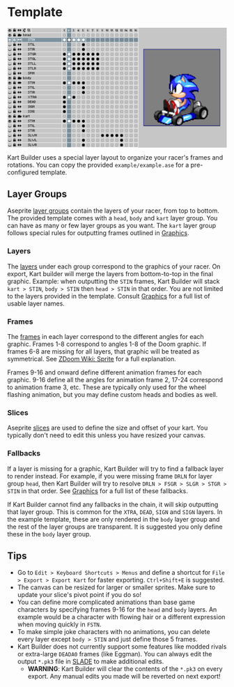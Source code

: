 # Template

<img src="../screenshots/layers.png" align="center">

Kart Builder uses a special layer layout to organize your racer's frames and rotations. You can copy the provided `example/example.ase` for a pre-configured template.

## Layer Groups

Aseprite [layer groups](https://www.aseprite.org/docs/layer-group/) contain the layers of your racer, from top to bottom. The provided template comes with a `head`, `body` and `kart` layer group. You can have as many or few layer groups as you want. The `kart` layer group follows special rules for outputting frames outlined in [Graphics](GRAPHICS.md).

### Layers

The [layers](https://www.aseprite.org/docs/layers/) under each group correspond to the graphics of your racer. On export, Kart builder will merge the layers from bottom-to-top in the final graphic. Example: when outputting the `STIN` frames, Kart Builder will stack `kart > STIN`, `body > STIN` then `head > STIN` in that order. You are not limited to the layers provided in the template. Consult [Graphics](GRAPHICS.md) for a full list of usable layer names.

### Frames

The [frames](https://www.aseprite.org/docs/cel/) in each layer correspond to the different angles for each graphic. Frames 1-8 correspond to angles 1-8 of the Doom graphic. If frames 6-8 are missing for all layers, that graphic will be treated as symmetrical. See [ZDoom Wiki: Sprite](https://zdoom.org/wiki/Sprite) for a full explanation.

Frames 9-16 and onward define different animation frames for each graphic. 9-16 define all the angles for animation frame 2, 17-24 correspond to animation frame 3, etc. These are typically only used for the wheel flashing animation, but you may define custom heads and bodies as well.

### Slices

Aseprite [slices](https://www.aseprite.org/docs/slices/) are used to define the size and offset of your kart. You typically don't need to edit this unless you have resized your canvas.

### Fallbacks

If a layer is missing for a graphic, Kart Builder will try to find a fallback layer to render instead. For example, if you were missing frame `DRLN` for layer group `head`, then Kart Builder will try to resolve `DRLN > FSGR > SLGR > STGR > STIN` in that order. See [Graphics](GRAPHICS.md) for a full list of these fallbacks.

If Kart Builder cannot find any fallbacks in the chain, it will skip outputting that layer group. This is common for the `XTRA`, `DEAD`, `SIGN` and `SIGN` layers. In the example template, these are only rendered in the `body` layer group and the rest of the layer groups are transparent. It is suggested you only define these in the `body` layer group.

## Tips

* Go to `Edit > Keyboard Shortcuts > Menus` and define a shortcut for `File > Export > Export Kart` for faster exporting. `Ctrl+Shift+E` is suggested.
* The canvas can be resized for larger or smaller sprites. Make sure to update your slice's pivot point if you do so!
* You can define more complicated animations than base game characters by specifying frames 9-16 for the `head` and `body` layers. An example would be a character with flowing hair or a different expression when moving quickly in `FSTN`.
* To make simple joke characters with no animations, you can delete every layer except `body > STIN` and just define those 5 frames.
* Kart Builder does not currently support some features like modded rivals or extra-large `DEADA0` frames (like Eggman). You can always edit the output `*.pk3` file in [SLADE](https://slade.mancubus.net/index.php?page=downloads) to make additional edits.
  * **WARNING**: Kart Builder will clear the contents of the `*.pk3` on every export. Any manual edits you made will be reverted on next export!
